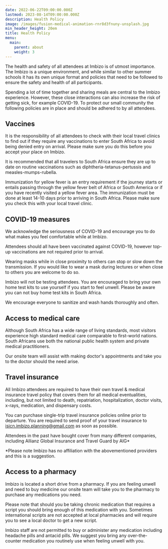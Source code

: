 ```yaml
---
date: 2022-06-22T09:00:00.000Z
lastmod: 2023-08-14T09:00:00.000Z
description: Health Policy
image: /images/fusion-medical-animation-rnr8d3fnuny-unsplash.jpg
min_header_height: 20em
title: Health Policy
menu:
  main:
    parent: about
    weight: 3
---
```


The health and safety of all attendees at Imbizo is of utmost importance. The Imbizo is a unique environment, and while similar to other summer schools it has its own unique format and policies that need to be followed to ensure the safety and health of all participants.

<!--more-->

Spending a lot of time together and sharing meals are central to the Imbizo experience. However, these close interactions can also increase the risk of getting sick, for example COVID-19. To protect our small community the following policies are in place and should be adhered to by all attendees.

## Vaccines

It is the responsibility of all attendees to check with their local travel clinics to find out if they require any vaccinations to enter South Africa to avoid being denied entry on arrival. Please make sure you do this before you accept your place on Imbizo.

It is recommended that all travelers to South Africa ensure they are up to date on routine vaccinations such as diphtheria-tetanus-pertussis and measles-mumps-rubella.

Immunization for yellow fever is an entry requirement if the journey starts or entails passing through the yellow fever belt of Africa or South America or if you have recently visited a yellow fever area. The immunization must be done at least 14-10 days prior to arriving in South Africa. Please make sure you check this with your local travel clinic.

## COVID-19 measures

We acknowledge the seriousness of COVID-19 and encourage you to do what makes you feel comfortable while at Imbizo.

Attendees should all have been vaccinated against COVID-19, however top-up vaccinations are not required prior to arrival.

Wearing masks while in close proximity to others can stop or slow down the transmission. If you would like to wear a mask during lectures or when close to others you are welcome to do so.

Imbizo will not be testing attendees. You are encouraged to bring your own home test kits to use yourself if you start to feel unwell. Please be aware you can not buy home test kits in South Africa.

We encourage everyone to sanitize and wash hands thoroughly and often.

## Access to medical care

Although South Africa has a wide range of living standards, most visitors experience high standard medical care comparable to first-world nations. South Africans use both the national public health system and private medical practitioners.

Our onsite team will assist with making doctor's appointments and take you to the doctor should the need arise.

## Travel insurance

All Imbizo attendees are required to have their own travel & medical insurance travel policy that covers them for all medical eventualities, including, but not limited to death, repatriation, hospitalization, doctor visits, x-rays, medication, and dispensary costs.

You can purchase single-trip travel insurance policies online prior to departure. You are required to send proof of your travel insurance to <isicn.imbizo.planning@gmail.com> as soon as possible.

Attendees in the past have bought cover from many different companies, including Allianz Global Insurance and Travel Guard by AIG*

*Please note Imbizo has no affiliation with the abovementioned providers and this is a suggestion.

## Access to a pharmacy

Imbizo is located a short drive from a pharmacy. If you are feeling unwell and need to buy medicine our onsite team will take you to the pharmacy to purchase any medications you need.

Please note that should you be taking chronic medication that requires a script you should bring enough of this medication with you. Sometimes international scripts are not accepted at local pharmacies and will require you to see a local doctor to get a new script.

Imbizo staff are not permitted to buy or administer any medication including headache pills and antacid pills. We suggest you bring any over-the-counter medication you routinely use when feeling unwell with you.
